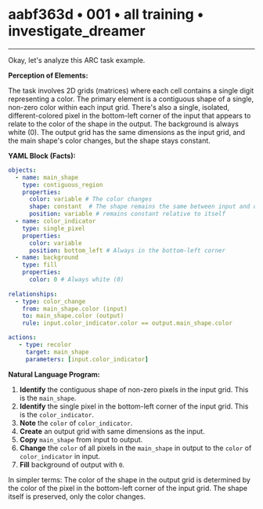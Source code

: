# aabf363d • 001 • all training • investigate_dreamer

---
Okay, let's analyze this ARC task example.

**Perception of Elements:**

The task involves 2D grids (matrices) where each cell contains a single digit representing a color. The primary element is a contiguous shape of a single, non-zero color within each input grid. There's also a single, isolated, different-colored pixel in the bottom-left corner of the input that appears to relate to the color of the shape in the output. The background is always white (0). The output grid has the same dimensions as the input grid, and the main shape's color changes, but the shape stays constant.

**YAML Block (Facts):**



```yaml
objects:
  - name: main_shape
    type: contiguous_region
    properties:
      color: variable # The color changes
      shape: constant  # The shape remains the same between input and output
      position: variable # remains constant relative to itself
  - name: color_indicator
    type: single_pixel
    properties:
      color: variable
      position: bottom_left # Always in the bottom-left corner
  - name: background
    type: fill
    properties:
      color: 0 # Always white (0)
      
relationships:
  - type: color_change
    from: main_shape.color (input)
    to: main_shape.color (output)
    rule: input.color_indicator.color == output.main_shape.color

actions:
   - type: recolor
     target: main_shape
     parameters: [input.color_indicator]
```



**Natural Language Program:**

1.  **Identify** the contiguous shape of non-zero pixels in the input grid. This is the `main_shape`.
2.  **Identify** the single pixel in the bottom-left corner of the input grid. This is the `color_indicator`.
3.  **Note** the `color` of `color_indicator`.
4.  **Create** an output grid with same dimensions as the input.
5. **Copy** `main_shape` from input to output.
6.  **Change** the `color` of all pixels in the `main_shape` in output to the `color` of `color_indicator` in input.
7. **Fill** background of output with `0`.

In simpler terms: The color of the shape in the output grid is determined by the color of the pixel in the bottom-left corner of the input grid. The shape itself is preserved, only the color changes.

